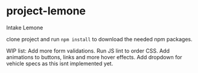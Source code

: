 # project-lemone
Intake Lemone

clone project and run `npm install` to download the needed npm packages.

WIP list:
  Add more form validations.
  Run JS lint to order CSS.
  Add animations to buttons, links and more hover effects.
  Add dropdown for vehicle specs as this isnt implemented yet.  
